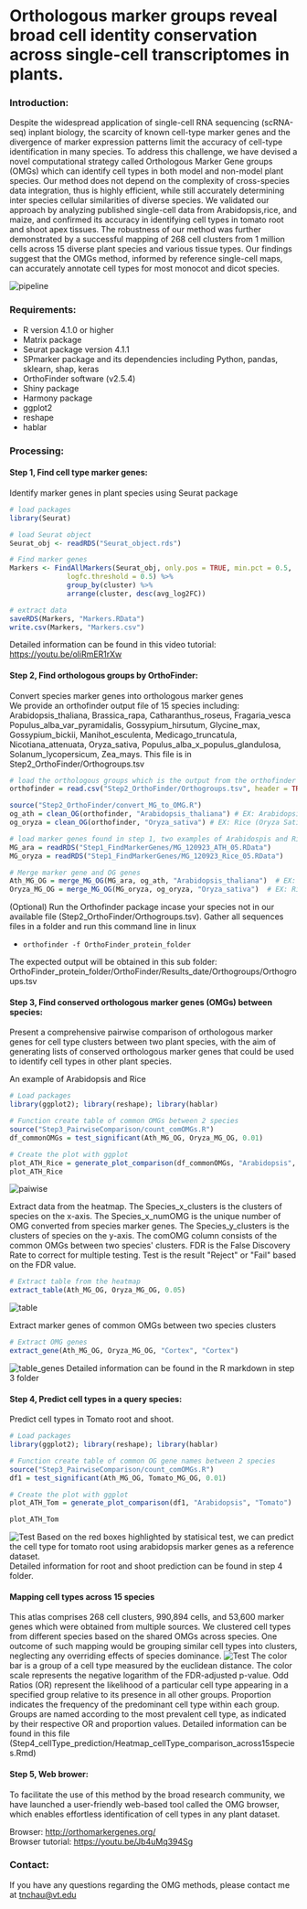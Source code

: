 # Orthologous marker groups reveal broad cell identity conservation across single-cell transcriptomes in plants. 

### Introduction:
Despite the widespread application of single-cell RNA sequencing (scRNA-seq) inplant biology, the scarcity of known cell-type marker genes and the divergence of marker expression patterns limit the accuracy of cell-type identification in many species. To address this challenge, we have devised a novel computational strategy called Orthologous Marker Gene groups (OMGs) which can identify cell types in both model and non-model plant species. Our method does not depend on the complexity of cross-species data integration, thus is highly efficient, while still accurately determining inter species cellular similarities of diverse species. We validated our approach by analyzing published single-cell data from Arabidopsis,rice, and maize, and confirmed its accuracy in identifying cell types in tomato root and shoot apex tissues. The robustness of our method was further demonstrated by a successful mapping of 268 cell clusters from 1 million cells across 15 diverse plant species and various tissue types. Our findings suggest that the OMGs method, informed by reference single-cell maps, can accurately annotate cell types for most monocot and dicot species. 

![pipeline](./Figures/pipeline.jpg)


### Requirements:
* R version 4.1.0 or higher </br>
* Matrix package </br>    
* Seurat package version 4.1.1 </br>
* SPmarker package and its dependencies including Python, pandas, sklearn, shap, keras </br>
* OrthoFinder software (v2.5.4) </br>
* Shiny package </br>
* Harmony package
* ggplot2
* reshape
* hablar

### Processing:
#### Step 1, Find cell type marker genes:
Identify marker genes in plant species using Seurat package
```R
# load packages
library(Seurat)

# load Seurat object
Seurat_obj <- readRDS("Seurat_object.rds")

# Find marker genes
Markers <- FindAllMarkers(Seurat_obj, only.pos = TRUE, min.pct = 0.5, 
              logfc.threshold = 0.5) %>% 
              group_by(cluster) %>% 
              arrange(cluster, desc(avg_log2FC))

# extract data 
saveRDS(Markers, "Markers.RData")
write.csv(Markers, "Markers.csv")
```

Detailed information can be found in this video tutorial: https://youtu.be/oliRmER1rXw

#### Step 2, Find orthologous groups by OrthoFinder:
Convert species marker genes into orthologous marker genes </br>
We provide an orthofinder output file of 15 species including: Arabidopsis_thaliana, Brassica_rapa, Catharanthus_roseus, Fragaria_vesca	Populus_alba_var_pyramidalis, Gossypium_hirsutum, Glycine_max, Gossypium_bickii, Manihot_esculenta, Medicago_truncatula, Nicotiana_attenuata, Oryza_sativa, Populus_alba_x_populus_glandulosa, Solanum_lycopersicum, Zea_mays. This file is in Step2_OrthoFinder/Orthogroups.tsv
```R
# load the orthologous groups which is the output from the orthofinder package
orthofinder = read.csv("Step2_OrthoFinder/Orthogroups.tsv", header = TRUE, sep = "\t") # Unzip the orthogroups.tsv.zip

source("Step2_OrthoFinder/convert_MG_to_OMG.R")
og_ath = clean_OG(orthofinder, "Arabidopsis_thaliana") # EX: Arabidopsis_thaliana
og_oryza = clean_OG(orthofinder, "Oryza_sativa") # EX: Rice (Oryza Sativa)

# load marker genes found in step 1, two examples of Arabidospis and Rice 
MG_ara = readRDS("Step1_FindMarkerGenes/MG_120923_ATH_05.RData")
MG_oryza = readRDS("Step1_FindMarkerGenes/MG_120923_Rice_05.RData")

# Merge marker gene and OG genes
Ath_MG_OG = merge_MG_OG(MG_ara, og_ath, "Arabidopsis_thaliana")  # EX: Arabidopsis_thaliana 
Oryza_MG_OG = merge_MG_OG(MG_oryza, og_oryza, "Oryza_sativa")  # EX: Rice 
```
(Optional) Run the Orthofinder package incase your species not in our available file (Step2_OrthoFinder/Orthogroups.tsv). Gather all sequences files in a folder and run this command line in linux
- `orthofinder -f OrthoFinder_protein_folder`

The expected output will be obtained in this sub folder: 
OrthoFinder_protein_folder/OrthoFinder/Results_date/Orthogroups/Orthogroups.tsv 


#### Step 3, Find conserved orthologous marker genes (OMGs) between species:
Present a comprehensive pairwise comparison of orthologous marker genes for cell type clusters between two plant species, with the aim of generating lists of conserved orthologous marker genes that could be used to identify cell types in other plant species.  </br>

An example of Arabidopsis and Rice
```R
# Load packages
library(ggplot2); library(reshape); library(hablar)

# Function create table of common OMGs between 2 species
source("Step3_PairwiseComparison/count_comOMGs.R")
df_commonOMGs = test_significant(Ath_MG_OG, Oryza_MG_OG, 0.01)

# Create the plot with ggplot
plot_ATH_Rice = generate_plot_comparison(df_commonOMGs, "Arabidopsis", "Rice")
plot_ATH_Rice
```
![paiwise](./Figures/030823_Seurat_ATH_Rice_count2.jpg)

Extract data from the heatmap. The Species_x_clusters is the clusters of species on the x-axis. The Species_x_numOMG is the unique number of OMG converted from species marker genes. The Species_y_clusters is the clusters of species on the y-axis. The comOMG column consists of the common OMGs between two species' clusters. FDR is the False Discovery Rate to correct for multiple testing. Test is the result "Reject" or "Fail" based on the FDR value.
```R
# Extract table from the heatmap
extract_table(Ath_MG_OG, Oryza_MG_OG, 0.05) 
```
![table](./Figures/table_Rice_ATH.png)

Extract marker genes of common OMGs between two species clusters
```R
# Extract OMG genes
extract_gene(Ath_MG_OG, Oryza_MG_OG, "Cortex", "Cortex") 
```
![table_genes](./Figures/table_genes.png)
Detailed information can be found in the R markdown in step 3 folder

#### Step 4, Predict cell types in a query species:
Predict cell types in Tomato root and shoot.

```R
# Load packages
library(ggplot2); library(reshape); library(hablar)

# Function create table of common OG gene names between 2 species
source("Step3_PairwiseComparison/count_comOMGs.R")
df1 = test_significant(Ath_MG_OG, Tomato_MG_OG, 0.01)

# Create the plot with ggplot
plot_ATH_Tom = generate_plot_comparison(df1, "Arabidopsis", "Tomato")

plot_ATH_Tom
```
![Test](./Figures/ATH_Tom_prediction_root.png)
Based on the red boxes highlighted by statisical test, we can predict the cell type for tomato root using arabidopsis marker genes as a reference dataset. </br>
Detailed information for root and shoot prediction can be found in step 4 folder.

#### Mapping cell types across 15 species
This atlas comprises 268 cell clusters, 990,894 cells, and 53,600 marker genes which were obtained from multiple sources. We clustered cell types from different species based on the shared OMGs across species. One outcome of such mapping would be grouping similar cell types into clusters, neglecting any overriding effects of species dominance. 
![Test](./Figures/Map_15species.jpg)
The color bar is a group of a cell type measured by the euclidean distance. The color scale represents the negative logarithm of the FDR-adjusted p-value. Odd Ratios (OR) represent the likelihood of a particular cell type appearing in a specified group relative to its presence in all other groups. Proportion indicates the frequency of the predominant cell type within each group. Groups are named according to the most prevalent cell type, as indicated by their respective OR and proportion values.
Detailed information can be found in this file (Step4_cellType_prediction/Heatmap_cellType_comparison_across15species.Rmd)

#### Step 5, Web brower:
To facilitate the use of this method by the broad research community, we have launched a user-friendly web-based tool called the OMG browser, which enables effortless identification of cell types in any plant dataset.

Browser: http://orthomarkergenes.org/ </br>
Browser tutorial: https://youtu.be/Jb4uMq394Sg

### Contact:
If you have any questions regarding the OMG methods, please contact me at tnchau@vt.edu

